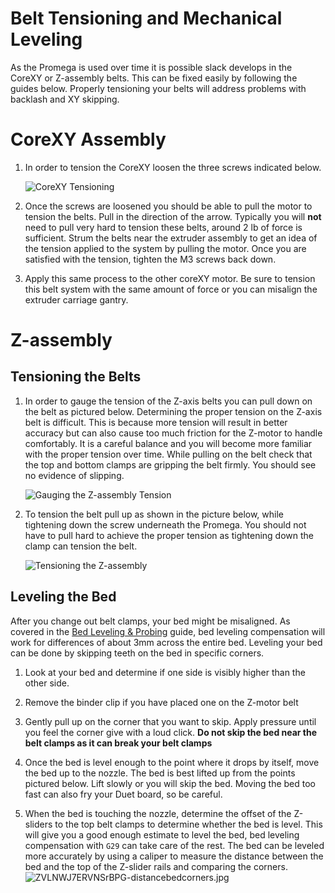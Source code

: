 Belt Tensioning and Mechanical Leveling
=======================================

As the Promega is used over time it is possible slack develops in the CoreXY or
Z-assembly belts. This can be fixed easily by following the guides below.
Properly tensioning your belts will address problems with backlash and XY
skipping.

# CoreXY Assembly


1.  In order to tension the CoreXY loosen the three screws indicated below.

    ![CoreXY Tensioning](http://promega.printm3d.com/uploads/images/gallery/2018-06-Jun/scaled-840-0/fw2DCeDS663UsIRN-tensioningcorexy.jpg)

2.  Once the screws are loosened you should be able to pull the motor to tension
    the belts. Pull in the direction of the arrow. Typically you will **not**
    need to pull very hard to tension these belts, around 2 lb of force is
    sufficient. Strum the belts near the extruder assembly to get an idea of the
    tension applied to the system by pulling the motor. Once you are satisfied
    with the tension, tighten the M3 screws back down.

3.  Apply this same process to the other coreXY motor. Be sure to tension this
    belt system with the same amount of force or you can misalign the extruder
    carriage gantry.

# Z-assembly

## Tensioning the Belts

1.  In order to gauge the tension of the Z-axis belts you can pull down on the
    belt as pictured below. Determining the proper tension on the Z-axis belt is
    difficult. This is because more tension will result in better accuracy but
    can also cause too much friction for the Z-motor to handle comfortably. It
    is a careful balance and you will become more familiar with the proper
    tension over time. While pulling on the belt check that the top and bottom
    clamps are gripping the belt firmly. You should see no evidence of slipping.

    ![Gauging the Z-assembly Tension](http://promega.printm3d.com/uploads/images/gallery/2018-06-Jun/scaled-840-0/W94X14FanYl02dp2-Belttension.jpg)

2.  To tension the belt pull up as shown in the picture below, while tightening
    down the screw underneath the Promega. You should not have to pull hard to
    achieve the proper tension as tightening down the clamp can tension the
    belt.

    ![Tensioning the Z-assembly](http://promega.printm3d.com/uploads/images/gallery/2018-06-Jun/scaled-840-0/xg91HFq6NPl3oF53-tensioningthebelt.jpg)

## Leveling the Bed

After you change out belt clamps, your bed might be misaligned. As covered in
the [Bed Leveling &
Probing](http://promega.printm3d.com/books/user-manual/page/bed-leveling-probing)
guide, bed leveling compensation will work for differences of about 3mm across
the entire bed. Leveling your bed can be done by skipping teeth on the bed in
specific corners.

1. Look at your bed and determine if one side is visibly higher than the other
side.

2. Remove the binder clip if you have placed one on the Z-motor belt

3. Gently pull up on the corner that you want to skip. Apply pressure until you
feel the corner give with a loud click. **Do not skip the bed near the belt
clamps as it can break your belt clamps**

4. Once the bed is level enough to the point where it drops by itself, move the
bed up to the nozzle. The bed is best lifted up from the points pictured below.
Lift slowly or you will skip the bed. Moving the bed too fast can also fry your
Duet board, so be careful.

5. When the bed is touching the nozzle, determine the offset of the Z-sliders to
the top belt clamps to determine whether the bed is level. This will give you a
good enough estimate to level the bed, bed leveling compensation with `G29` can
take care of the rest. The bed can be leveled more accurately by using a caliper
to measure the distance between the bed and the top of the Z-slider rails and
comparing the corners.
![ZVLNWJ7ERVNSrBPG-distancebedcorners.jpg](http://promega.printm3d.com/uploads/images/gallery/2018-06-Jun/scaled-840-0/ZVLNWJ7ERVNSrBPG-distancebedcorners.jpg)